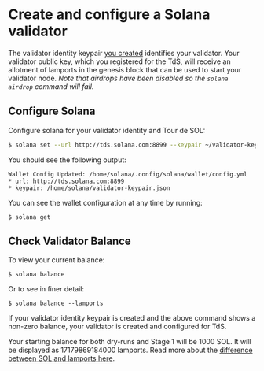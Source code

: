 # Create and configure a Solana validator

The validator identity keypair [you created](validator-public-key-registration.md) identifies your validator. Your validator public key, which you registered for the TdS, will receive an allotment of lamports in the genesis block that can be used to start your validator node. _Note that airdrops have been disabled so the `solana airdrop` command will fail._

## Configure Solana

Configure solana for your validator identity and Tour de SOL:

```bash
$ solana set --url http://tds.solana.com:8899 --keypair ~/validator-keypair.json
```

You should see the following output:

```text
Wallet Config Updated: /home/solana/.config/solana/wallet/config.yml
* url: http://tds.solana.com:8899
* keypair: /home/solana/validator-keypair.json
```

You can see the wallet configuration at any time by running:

```text
$ solana get
```

## Check Validator Balance

To view your current balance:

```text
$ solana balance
```

Or to see in finer detail:

```text
$ solana balance --lamports
```

If your validator identity keypair is created and the above command shows a non-zero balance, your validator is created and configured for TdS.

Your starting balance for both dry-runs and Stage 1 will be 1000 SOL. It will be displayed as 17179869184000 lamports. Read more about the [difference between SOL and lamports here](https://solana-labs.github.io/book/introduction.html?highlight=lamport#what-are-sols).

